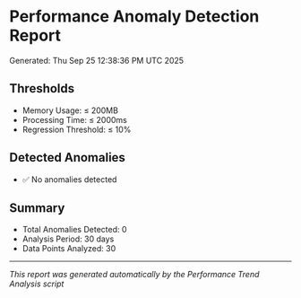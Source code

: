# Performance Anomaly Detection Report
Generated: Thu Sep 25 12:38:36 PM UTC 2025

## Thresholds
- Memory Usage: ≤ 200MB
- Processing Time: ≤ 2000ms
- Regression Threshold: ≤ 10%

## Detected Anomalies
- ✅ No anomalies detected

## Summary
- Total Anomalies Detected: 0
- Analysis Period: 30 days
- Data Points Analyzed: 30

---
*This report was generated automatically by the Performance Trend Analysis script*
